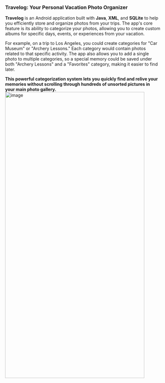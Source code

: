 ### **Travelog: Your Personal Vacation Photo Organizer**

**Travelog** is an Android application built with **Java**, **XML**, and **SQLite** to help you efficiently store and organize photos from your trips. The app's core feature is its ability to categorize your photos, allowing you to create custom albums for specific days, events, or experiences from your vacation.

For example, on a trip to Los Angeles, you could create categories for "Car Museum" or "Archery Lessons." Each category would contain photos related to that specific activity. The app also allows you to add a single photo to multiple categories, so a special memory could be saved under both "Archery Lessons" and a "Favorites" category, making it easier to find later.

**This powerful categorization system lets you quickly find and relive your memories without scrolling through hundreds of unsorted pictures in your main photo gallery.**
<img width="452" height="930" alt="image" src="https://github.com/user-attachments/assets/622b370d-5e79-4e72-b2cf-63e7c7558bcb" />

